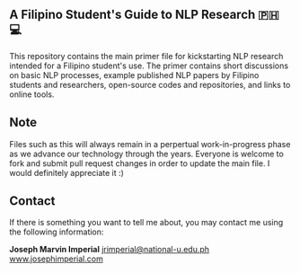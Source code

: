 ## A Filipino Student's Guide to NLP Research :philippines: :computer:

This repository contains the main primer file for kickstarting NLP research intended for a Filipino student's use. The primer contains short discussions on basic NLP processes, example published NLP papers by Filipino students and researchers, open-source codes and repositories, and links to online tools.

## Note
Files such as this will always remain in a perpertual work-in-progress phase as we advance our technology through the years. Everyone is welcome to fork and submit pull request changes in order to update the main file. I would definitely appreciate it :) 

## Contact
If there is something you want to tell me about, you may contact me using the following information:

**Joseph Marvin Imperial**
jrimperial@national-u.edu.ph
www.josephimperial.com
